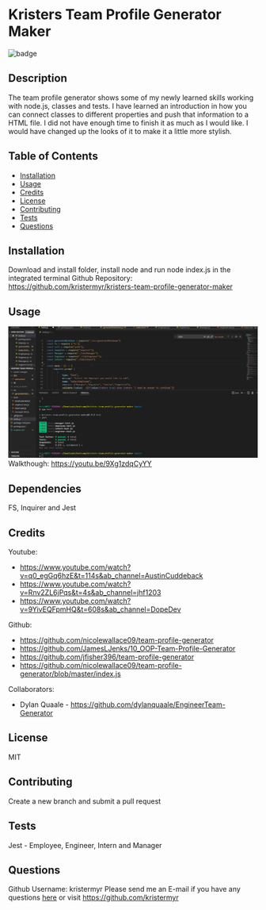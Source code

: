 # Kristers Team Profile Generator Maker
  ![badge](https://img.shields.io/badge/license-Apache-yellow.svg)    

  
  ## Description
The team profile generator shows some of my newly learned skills working with node.js, classes and tests. I have learned an introduction in how you can connect classes to different properties and push that information to a HTML file. I did not have enough time to finish it as much as I would like. I would have changed up the looks of it to make it a little more stylish. 
  
  ## Table of Contents
  * [Installation](#installation)
  * [Usage](#usage)
  * [Credits](#credits)
  * [License](#license)
  * [Contributing](#lontributing)
  * [Tests](#tests)
  * [Questions](#questions)

  ## Installation
  Download and install folder, install node and run node index.js in the integrated terminal
  Github Repository: https://github.com/kristermyr/kristers-team-profile-generator-maker

  ## Usage
  ![](./assets/images/screenshot.png)
  Walkthough: https://youtu.be/9Xg1zdqCyYY

  ## Dependencies
  FS, Inquirer and Jest
  ## Credits
  Youtube:
  * https://www.youtube.com/watch?v=q0_egGq6hzE&t=114s&ab_channel=AustinCuddeback
  * https://www.youtube.com/watch?v=Rnv2ZL6jPqs&t=4s&ab_channel=jhf1203
  * https://www.youtube.com/watch?v=9YivEQFpmHQ&t=608s&ab_channel=DopeDev
  
  Github:
  * https://github.com/nicolewallace09/team-profile-generator
  * https://github.com/JamesLJenks/10_OOP-Team-Profile-Generator
  * https://github.com/jfisher396/team-profile-generator 
  * https://github.com/nicolewallace09/team-profile-generator/blob/master/index.js

  Collaborators:
  * Dylan Quaale - https://github.com/dylanquaale/EngineerTeam-Generator


  ## License
  MIT
  ## Contributing
  Create a new branch and submit a pull request
  ## Tests
  Jest - Employee, Engineer, Intern and Manager
  ## Questions
  Github Username: kristermyr
  Please send me an E-mail if you have any questions [here](mailto:krister90@gmail.com) or visit https://github.com/kristermyr

